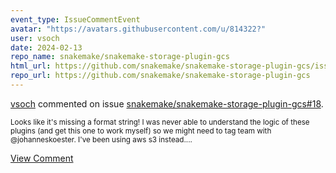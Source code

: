 ```yaml
---
event_type: IssueCommentEvent
avatar: "https://avatars.githubusercontent.com/u/814322?"
user: vsoch
date: 2024-02-13
repo_name: snakemake/snakemake-storage-plugin-gcs
html_url: https://github.com/snakemake/snakemake-storage-plugin-gcs/issues/18
repo_url: https://github.com/snakemake/snakemake-storage-plugin-gcs
---
```


<a href='https://github.com/vsoch' target='_blank'>vsoch</a> commented on issue <a href='https://github.com/snakemake/snakemake-storage-plugin-gcs/issues/18' target='_blank'>snakemake/snakemake-storage-plugin-gcs#18</a>.

<small>Looks like it's missing a format string! I was never able to understand the logic of these plugins (and get this one to work myself) so we might need to tag team with @johanneskoester. I've been using aws s3 instead....</small>

<a href='https://github.com/snakemake/snakemake-storage-plugin-gcs/issues/18' target='_blank'>View Comment</a>